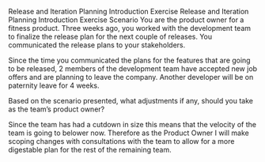 Release and Iteration Planning Introduction Exercise
Release and Iteration Planning Introduction Exercise
Scenario
You are the product owner for a fitness product. Three weeks ago, you worked with the development team to finalize the release plan for the next couple of releases. You communicated the release plans to your stakeholders.

Since the time you communicated the plans for the features that are going to be released, 2 members of the development team have accepted new job offers and are planning to leave the company. Another developer will be on paternity leave for 4 weeks.

Based on the scenario presented, what adjustments if any, should you take as the team’s product owner?

Since the team has had a cutdown in size this means that the velocity of the team is going to belower now. Therefore as the Product Owner I will make scoping changes with consultations with the team to allow for a more digestable plan for the rest of the remaining team.

